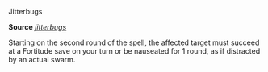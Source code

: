 Jitterbugs

**Source** [_jitterbugs_](advancedRaceGuide/coreRaces/gnomes.md#_jitterbugs)

Starting on the second round of the spell, the affected target must succeed at a Fortitude save on your turn or be nauseated for 1 round, as if distracted by an actual swarm.

